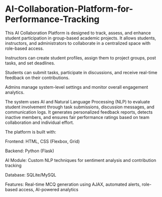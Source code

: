# AI-Collaboration-Platform-for-Performance-Tracking

This AI Collaboration Platform is designed to track, assess, and enhance student participation in group-based academic projects. It allows students, instructors, and administrators to collaborate in a centralized space with role-based access.

Instructors can create student profiles, assign them to project groups, post tasks, and set deadlines.

Students can submit tasks, participate in discussions, and receive real-time feedback on their contributions.

Admins manage system-level settings and monitor overall engagement analytics.

The system uses AI and Natural Language Processing (NLP) to evaluate student involvement through task submissions, discussion messages, and communication logs. It generates personalized feedback reports, detects inactive members, and ensures fair performance ratings based on team collaboration and individual effort.

The platform is built with:

Frontend: HTML, CSS (Flexbox, Grid)

Backend: Python (Flask)

AI Module: Custom NLP techniques for sentiment analysis and contribution tracking

Database: SQLite/MySQL

Features: Real-time MCQ generation using AJAX, automated alerts, role-based access, AI-powered analytics
